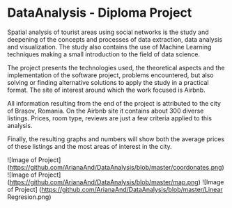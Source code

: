 # DataAnalysis - Diploma Project


Spatial analysis of tourist areas using social networks is the study and deepening of the concepts and processes of data extraction, data analysis and visualization. The study also contains the use of Machine Learning techniques making a small introduction to the field of data science.

The project presents the technologies used, the theoretical aspects and the implementation of the software project, problems encountered, but also solving or finding alternative solutions to apply the study in a practical format. The site of interest around which the work focused is Airbnb.

All information resulting from the end of the project is attributed to the city of Brașov, Romania. On the Airbnb site it contains about 300 diverse listings. Prices, room type, reviews are just a few criteria applied to this analysis.
 
Finally, the resulting graphs and numbers will show both the average prices of these listings and the most areas of interest in the city. 

![Image of Project] (https://github.com/ArianaAnd/DataAnalysis/blob/master/coordonates.png)
![Image of Project] (https://github.com/ArianaAnd/DataAnalysis/blob/master/map.png)
![Image of Project] (https://github.com/ArianaAnd/DataAnalysis/blob/master/Linear Regresion.png)
